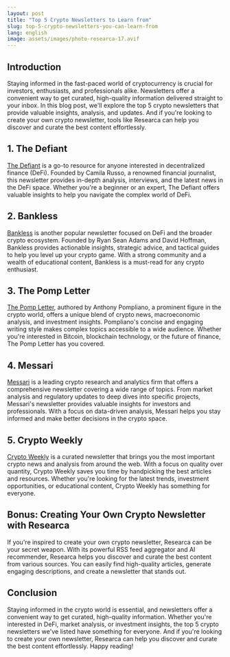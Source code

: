 ```yaml
---
layout: post
title: "Top 5 Crypto Newsletters to Learn from"
slug: top-5-crypto-newsletters-you-can-learn-from
lang: english
image: assets/images/photo-researca-17.avif
---
```

## Introduction

Staying informed in the fast-paced world of cryptocurrency is crucial for investors, enthusiasts, and professionals alike. Newsletters offer a convenient way to get curated, high-quality information delivered straight to your inbox. In this blog post, we'll explore the top 5 crypto newsletters that provide valuable insights, analysis, and updates. And if you're looking to create your own crypto newsletter, tools like Researca can help you discover and curate the best content effortlessly.

## 1. **The Defiant**

[The Defiant](https://thedefiant.io/) is a go-to resource for anyone interested in decentralized finance (DeFi). Founded by Camila Russo, a renowned financial journalist, this newsletter provides in-depth analysis, interviews, and the latest news in the DeFi space. Whether you're a beginner or an expert, The Defiant offers valuable insights to help you navigate the complex world of DeFi.

## 2. **Bankless**

[Bankless](https://bankless.com/) is another popular newsletter focused on DeFi and the broader crypto ecosystem. Founded by Ryan Sean Adams and David Hoffman, Bankless provides actionable insights, strategic advice, and tactical guides to help you level up your crypto game. With a strong community and a wealth of educational content, Bankless is a must-read for any crypto enthusiast.

## 3. **The Pomp Letter**

[The Pomp Letter](https://pomp.substack.com/), authored by Anthony Pompliano, a prominent figure in the crypto world, offers a unique blend of crypto news, macroeconomic analysis, and investment insights. Pompliano's concise and engaging writing style makes complex topics accessible to a wide audience. Whether you're interested in Bitcoin, blockchain technology, or the future of finance, The Pomp Letter has you covered.

## 4. **Messari**

[Messari](https://messari.io/newsletter) is a leading crypto research and analytics firm that offers a comprehensive newsletter covering a wide range of topics. From market analysis and regulatory updates to deep dives into specific projects, Messari's newsletter provides valuable insights for investors and professionals. With a focus on data-driven analysis, Messari helps you stay informed and make better decisions in the crypto space.

## 5. **Crypto Weekly**

[Crypto Weekly](https://www.cryptoweekly.co/) is a curated newsletter that brings you the most important crypto news and analysis from around the web. With a focus on quality over quantity, Crypto Weekly saves you time by handpicking the best articles and resources. Whether you're looking for the latest trends, investment opportunities, or educational content, Crypto Weekly has something for everyone.

## **Bonus: Creating Your Own Crypto Newsletter with Researca**

If you're inspired to create your own crypto newsletter, Researca can be your secret weapon. With its powerful RSS feed aggregator and AI recommender, Researca helps you discover and curate the best content from various sources. You can easily find high-quality articles, generate engaging descriptions, and create a newsletter that stands out.

## Conclusion

Staying informed in the crypto world is essential, and newsletters offer a convenient way to get curated, high-quality information. Whether you're interested in DeFi, market analysis, or investment insights, the top 5 crypto newsletters we've listed have something for everyone. And if you're looking to create your own newsletter, Researca can help you discover and curate the best content effortlessly. Happy reading!
                                